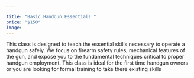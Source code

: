```yaml
---

title: "Basic Handgun Essentials "
price: "$150"
image:
---
```

This class is designed to teach the essential skills necessary to operate a handgun safely. We focus on firearm safety rules, mechanical features of the gun, and expose you to the fundamental techniques critical to proper handgun employment.  This class is ideal for the first time handgun owners or you are looking for formal training to take there existing skills
<!--stackedit_data:
eyJoaXN0b3J5IjpbNTc0NTU1MjE0XX0=
-->